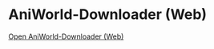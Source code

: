 # AniWorld-Downloader (Web)

[Open AniWorld-Downloader (Web)](https://www.phoenixthrush.com/AniWorld-Downloader/)
